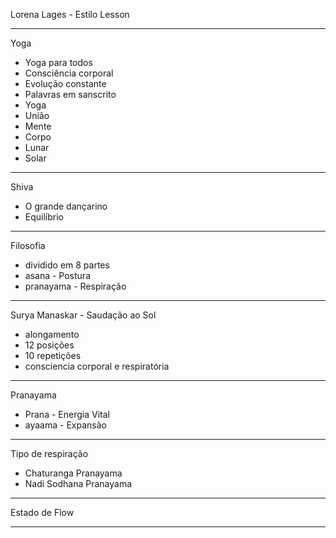 Lorena Lages - Estilo Lesson

---

Yoga
- Yoga para todos
- Consciência corporal
- Evolução constante
- Palavras em sanscrito
- Yoga 
- União 
- Mente
- Corpo
- Lunar
- Solar

---

Shiva
- O grande dançarino
- Equilíbrio

---

Filosofia
- dividido em 8 partes
- asana - Postura
- pranayama - Respiração

---

Surya Manaskar - Saudação ao Sol
- alongamento
- 12 posições
- 10 repetições
- consciencia corporal e respiratória

---

Pranayama
- Prana - Energia Vital
- ayaama - Expansão

---

Tipo de respiração
- Chaturanga Pranayama
- Nadi Sodhana Pranayama

---

Estado de Flow

---

